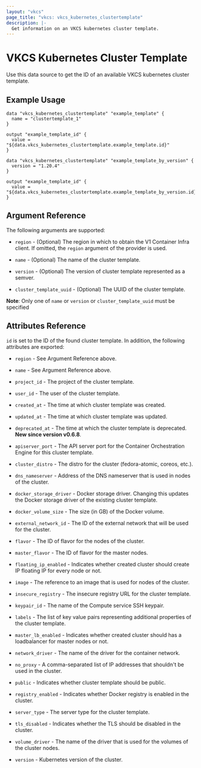 ```yaml
---
layout: "vkcs"
page_title: "vkcs: vkcs_kubernetes_clustertemplate"
description: |-
  Get information on an VKCS kubernetes cluster template.
---
```


# VKCS Kubernetes Cluster Template

Use this data source to get the ID of an available VKCS kubernetes cluster
template.

## Example Usage

```hcl
data "vkcs_kubernetes_clustertemplate" "example_template" {
  name = "clustertemplate_1"
}

output "example_template_id" {
  value = "${data.vkcs_kubernetes_clustertemplate.example_template.id}"
}
```

```hcl
data "vkcs_kubernetes_clustertemplate" "example_template_by_version" {
  version = "1.20.4"
}

output "example_template_id" {
  value = "${data.vkcs_kubernetes_clustertemplate.example_template_by_version.id}"
}
```

## Argument Reference

The following arguments are supported:

* `region` - (Optional) The region in which to obtain the V1 Container Infra
    client.
    If omitted, the `region` argument of the provider is used.

* `name` - (Optional) The name of the cluster template.
* `version` - (Optional) The version of cluster template represented as a semver.
* `cluster_template_uuid` - (Optional) The UUID of the cluster template.

**Note**: Only one of `name` or `version` or `cluster_template_uuid` must be specified

## Attributes Reference

`id` is set to the ID of the found cluster template. In addition, the following
attributes are exported:

* `region` - See Argument Reference above.

* `name` - See Argument Reference above.

* `project_id` - The project of the cluster template.

* `user_id` - The user of the cluster template.

* `created_at` - The time at which cluster template was created.

* `updated_at` - The time at which cluster template was updated.

* `deprecated_at` - The time at which the cluster template is deprecated. **New since version v0.6.8**.

* `apiserver_port` - The API server port for the Container Orchestration
    Engine for this cluster template.

* `cluster_distro` - The distro for the cluster (fedora-atomic, coreos, etc.).

* `dns_nameserver` - Address of the DNS nameserver that is used in nodes of the
    cluster.

* `docker_storage_driver` - Docker storage driver. Changing this updates the
    Docker storage driver of the existing cluster template.

* `docker_volume_size` - The size (in GB) of the Docker volume.

* `external_network_id` - The ID of the external network that will be used for
    the cluster.

* `flavor` - The ID of flavor for the nodes of the cluster.

* `master_flavor` - The ID of flavor for the master nodes.

* `floating_ip_enabled` - Indicates whether created cluster should create IP
    floating IP for every node or not.

* `image` - The reference to an image that is used for nodes of the cluster.

* `insecure_registry` - The insecure registry URL for the cluster template.

* `keypair_id` - The name of the Compute service SSH keypair.

* `labels` - The list of key value pairs representing additional properties
    of the cluster template.

* `master_lb_enabled` - Indicates whether created cluster should has a
    loadbalancer for master nodes or not.

* `network_driver` - The name of the driver for the container network.

* `no_proxy` - A comma-separated list of IP addresses that shouldn't be used in
    the cluster.

* `public` - Indicates whether cluster template should be public.

* `registry_enabled` - Indicates whether Docker registry is enabled in the
    cluster.

* `server_type` - The server type for the cluster template.

* `tls_disabled` - Indicates whether the TLS should be disabled in the cluster.

* `volume_driver` - The name of the driver that is used for the volumes of the
    cluster nodes.
    
* `version` - Kubernetes version of the cluster.
